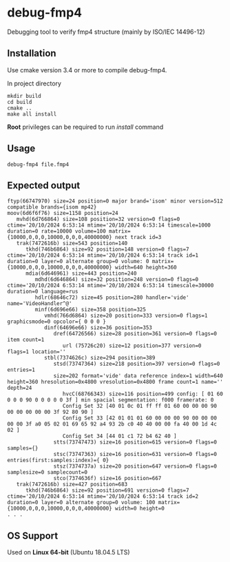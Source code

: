 # debug-fmp4

Debugging tool to verify fmp4 structure (mainly by ISO/IEC 14496-12)

## Installation

Use cmake version 3.4 or more to compile debug-fmp4. 

In project directory
```
mkdir build
cd build
cmake ..
make all install
```
**Root** privileges can be required to run *install* command

## Usage

```debug-fmp4 file.fmp4```

## Expected output

```
ftyp(66747970) size=24 position=0 major brand='isom' minor version=512 compatible brands={isom mp42}
moov(6d6f6f76) size=1158 position=24
   mvhd(6d766864) size=108 position=32 version=0 flags=0 ctime='20/10/2024 6:53:14 mtime='20/10/2024 6:53:14 timescale=1000 duration=0 rate=10000 volume=100 matrix={10000,0,0,0,10000,0,0,0,40000000} next track id=3
   trak(7472616b) size=543 position=140
      tkhd(746b6864) size=92 position=148 version=0 flags=7 ctime='20/10/2024 6:53:14 mtime='20/10/2024 6:53:14 track id=1 duration=0 layer=0 alternate group=0 volume: 0 matrix={10000,0,0,0,10000,0,0,0,40000000} width=640 height=360
      mdia(6d646961) size=443 position=240
         mdhd(6d646864) size=32 position=248 version=0 flags=0 ctime='20/10/2024 6:53:14 mtime='20/10/2024 6:53:14 timescale=30000 duration=0 language=rus
         hdlr(68646c72) size=45 position=280 handler='vide' name='VideoHandler^@'
         minf(6d696e66) size=358 position=325
            vmhd(766d6864) size=20 position=333 version=0 flags=1 graphicsmode=0 opcolor={ 0 0 0 }
            dinf(64696e66) size=36 position=353
               dref(64726566) size=28 position=361 version=0 flags=0 item count=1
                  url (75726c20) size=12 position=377 version=0 flags=1 location=''
            stbl(7374626c) size=294 position=389
               stsd(73747364) size=218 position=397 version=0 flags=0 entries=1
               size=202 format='vide' data reference index=1 width=640 height=360 hresolution=0x4800 vresolution=0x4800 frame count=1 name='' depth=24
                  hvcC(68766343) size=116 position=499 config: [ 01 60 0 0 0 90 0 0 0 0 0 3f ] min spacial segmentation: f000 framerate: 0
                  Config Set 32 [40 01 0c 01 ff ff 01 60 00 00 00 90 00 00 00 00 00 3f 92 80 90 ]
                  Config Set 33 [42 01 01 01 60 00 00 00 90 00 00 00 00 00 3f a0 05 02 01 69 65 92 a4 93 2b c0 40 40 00 00 fa 40 00 1d 4c 02 ]
                  Config Set 34 [44 01 c1 72 b4 62 40 ]
               stts(73747473) size=16 position=615 version=0 flags=0 samples={}
               stsc(73747363) size=16 position=631 version=0 flags=0 entries(first:samples:index)={ 0}
               stsz(7374737a) size=20 position=647 version=0 flags=0 samplesize=0 samplecount=0
               stco(7374636f) size=16 position=667
   trak(7472616b) size=427 position=683
      tkhd(746b6864) size=92 position=691 version=0 flags=7 ctime='20/10/2024 6:53:14 mtime='20/10/2024 6:53:14 track id=2 duration=0 layer=0 alternate group=0 volume: 100 matrix={10000,0,0,0,10000,0,0,0,40000000} width=0 height=0
. . .
```

## OS Support

Used on **Linux 64-bit** (Ubuntu 18.04.5 LTS)
